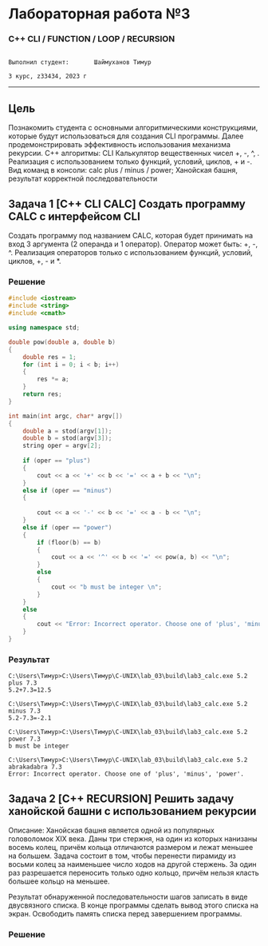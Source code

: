 # Лабораторная работа №3

### C++ CLI / FUNCTION / LOOP / RECURSION

                                                                                  Выполнил студент:       Шаймуханов Тимур
                                                                                                    3 курс, z33434, 2023 г
---

## Цель

Познакомить студента с основными алгоритмическими конструкциями, которые будут
использоваться для создания CLI программы. Далее продемонстрировать
эффективность использования механизма рекурсии.
С++ алгоритмы: CLI Калькулятор вещественных чисел +, -, ^, . Реализация с
использованием только функций, условий, циклов, + и -. Вид команд в консоли: calc
plus / minus / power; Ханойская башня, результат корректной последовательности

## Задача 1 [С++ CLI CALC] Создать программу CALC с интерфейсом CLI

Создать программу под названием CALC, которая будет принимать на вход 3
аргумента (2 операнда и 1 оператор). Оператор может быть: +, -, ^. Реализация
операторов только с использованием функций, условий, циклов, +, - и *.

### Решение
```C++
#include <iostream>
#include <string>
#include <cmath>

using namespace std;

double pow(double a, double b)
{
    double res = 1;
    for (int i = 0; i < b; i++)
    {
        res *= a;
    }
    return res;
}

int main(int argc, char* argv[])
{
    double a = stod(argv[1]);
    double b = stod(argv[3]);
    string oper = argv[2];
    
    if (oper == "plus")
    {
        cout << a << '+' << b << '=' << a + b << "\n";
    }
    else if (oper == "minus")
    {
        
        cout << a << '-' << b << '=' << a - b << "\n";
    }
    else if (oper == "power")
    {
        if (floor(b) == b)
        {
            cout << a << '^' << b << '=' << pow(a, b) << "\n";
        }
        else
        {
            cout << "b must be integer \n";
        }
    }
    else
    {    
        cout << "Error: Incorrect operator. Choose one of 'plus', 'minus', 'power'. \n";
    }
}
```
### Результат

```console
C:\Users\Тимур>C:\Users\Тимур\C-UNIX\lab_03\build\lab3_calc.exe 5.2 plus 7.3
5.2+7.3=12.5

C:\Users\Тимур>C:\Users\Тимур\C-UNIX\lab_03\build\lab3_calc.exe 5.2 minus 7.3
5.2-7.3=-2.1

C:\Users\Тимур>C:\Users\Тимур\C-UNIX\lab_03\build\lab3_calc.exe 5.2 power 7.3
b must be integer

C:\Users\Тимур>C:\Users\Тимур\C-UNIX\lab_03\build\lab3_calc.exe 5.2 abrakadabra 7.3
Error: Incorrect operator. Choose one of 'plus', 'minus', 'power'.
```

## Задача 2 [C++ RECURSION] Решить задачу ханойской башни с использованием рекурсии

Описание: Ханойская башня является одной из популярных головоломок XIX века.
Даны три стержня, на один из которых нанизаны восемь колец, причём кольца
отличаются размером и лежат меньшее на большем. Задача состоит в том, чтобы
перенести пирамиду из восьми колец за наименьшее число ходов на другой
стержень. За один раз разрешается переносить только одно кольцо, причём нельзя
класть большее кольцо на меньшее.

Результат обнаруженной последовательности шагов записать в виде двусвязного
списка. В конце программы сделать вывод этого списка на экран. Освободить
память списка перед завершением программы.

### Решение
